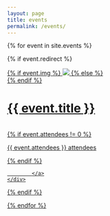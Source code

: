 ```yaml
---
layout: page
title: events
permalink: /events/
---
```



{% for event in site.events %}

{% if event.redirect %}
<div class="project">
    <div class="thumbnail">
        <a href="{{ event.redirect }}" target="_blank">
            {% if event.img %}
            <img class="thumbnail resize-img" src="{{ site.baseurl }}/{{ event.img }} "/>
            {% else %}
            <div class="thumbnail blankbox"></div>
            {% endif %}
                <h1>{{ event.title }}</h1>
                <br/>
                {% if event.attendees != 0 %}
                    <p>{{ event.attendees }} attendees</p>         
                {% endif %}
      
            </a>
    </div>
</div>
{% endif %}

{% endfor %}



